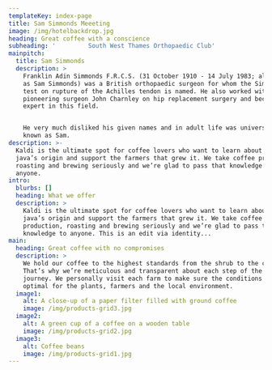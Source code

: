 ```yaml
---
templateKey: index-page
title: Sam Simmonds Meeeting
image: /img/hotelbackdrop.jpg
heading: Great coffee with a conscience
subheading: '         South West Thames Orthopaedic Club'
mainpitch:
  title: Sam Simmonds
  description: >
    Franklin Adin Simmonds F.R.C.S. (31 October 1910 - 14 July 1983; also known
    as Sam Simmonds) was a British orthopaedic surgeon for whom the Simmonds'
    test on rupture of the Achilles tendon is named. He also worked with the
    pioneering surgeon John Charnley on hip replacement surgery and became an
    expert in this field.


    He very much disliked his given names and in adult life was universally
    known as Sam.
description: >-
  Kaldi is the ultimate spot for coffee lovers who want to learn about their
  java’s origin and support the farmers that grew it. We take coffee production,
  roasting and brewing seriously and we’re glad to pass that knowledge to
  anyone.
intro:
  blurbs: []
  heading: What we offer
  description: >
    Kaldi is the ultimate spot for coffee lovers who want to learn about their
    java’s origin and support the farmers that grew it. We take coffee
    production, roasting and brewing seriously and we’re glad to pass that
    knowledge to anyone. This is an edit via identity...
main:
  heading: Great coffee with no compromises
  description: >
    We hold our coffee to the highest standards from the shrub to the cup.
    That’s why we’re meticulous and transparent about each step of the coffee’s
    journey. We personally visit each farm to make sure the conditions are
    optimal for the plants, farmers and the local environment.
  image1:
    alt: A close-up of a paper filter filled with ground coffee
    image: /img/products-grid3.jpg
  image2:
    alt: A green cup of a coffee on a wooden table
    image: /img/products-grid2.jpg
  image3:
    alt: Coffee beans
    image: /img/products-grid1.jpg
---
```


